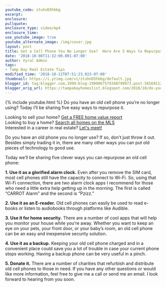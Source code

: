 ```yaml
---
youtube_code: ztuhnD5hbbg
excerpt:
enclosure:
pullquote:
enclosure_type: video/mp4
enclosure_time:
use_youtube_image: true
youtube_alternate_image: /img/cover.jpg
layout: post
title: Got a Cell Phone You No Longer Use?  Here Are 5 Ways to Repurpose It
date: '2018-10-08T11:32:00.001-07:00'
author: Vyral Admin
tags:
- Tamp Bay Real Estate Tips
modified_time: '2018-10-12T07:51:23.023-07:00'
thumbnail: https://i.ytimg.com/vi/ztuhnD5hbbg/default.jpg
blogger_id: tag:blogger.com,1999:blog-2990067579348798973.post-5656911210607613035
blogger_orig_url: https://tampabayhomeslist.blogspot.com/2018/10/do-you-have-old-cell-phone-youre-no.html
---
```

{% include youtube.html %}
Do you have an old cell phone you’re no longer using? Today I’ll be sharing five easy ways to repurpose it.

<div class="post-cta">
Looking to sell your home? <a href="https://www.tampabayhomeslist.com/cma/property-valuation/" target="_blank">Get a FREE home value report</a><br>
Looking to buy a home? <a href="https://www.tampabayhomeslist.com/search/advanced_search/" target="_blank">Search all homes on the MLS</a><br>
Interested in a career in real estate? <a href="http://tampabaycareers.blogspot.com/p/skype-or-coffee-meeting.html" target="_blank">Let's meet!</a>
</div>

Do you have an old phone you no longer use? If so, don’t just throw it out. Besides simply trading it in, there are many other ways you can put old pieces of technology to good use.

Today we’ll be sharing five clever ways you can repurpose an old cell phone:

**1. Use it as a glorified alarm clock.** Even after you remove the SIM card, most cell phones still have the capacity to connect to Wi-Fi. So, using that Wi-Fi connection, there are two alarm clock apps I recommend for those who need a little extra help getting up in the morning. The first is called “CARROT Alarm” and the second is “Pzizz.”

**2. Use it as an E-reader.** Old cell phones can easily be used to read e-books or listen to audiobooks through platforms like Audible.

**3. Use it for home security.** There are a number of cool apps that will help you monitor your house while you’re away. Whether you want to keep an eye on your pets, your front door, or your baby’s room, an old cell phone can be an easy and inexpensive security solution.

**4. Use it as a backup.** Keeping your old cell phone charged and in a convenient place could save you a lot of trouble in case your current phone stops working. Having a backup phone can be very useful in a pinch.

**5. Donate it.** There are a number of charities that refurbish and distribute old cell phones to those in need.
If you have any other questions or would like more information, feel free to give me a call or send me an email. I look forward to hearing from you soon.
